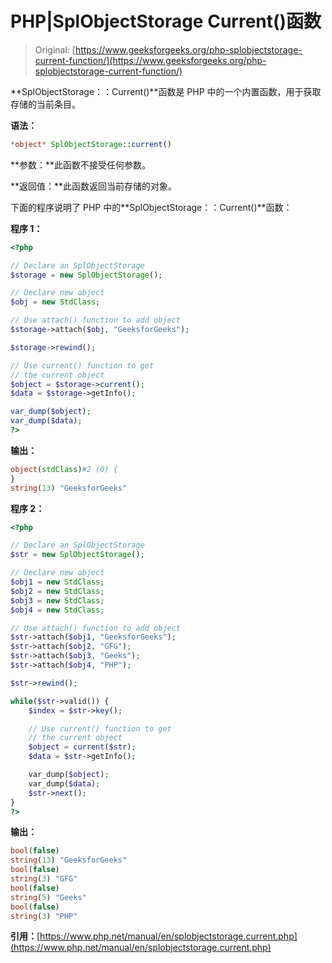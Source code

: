 # PHP|SplObjectStorage Current()函数

> Original: [https://www.geeksforgeeks.org/php-splobjectstorage-current-function/](https://www.geeksforgeeks.org/php-splobjectstorage-current-function/)

**SplObjectStorage：：Current()**函数是 PHP 中的一个内置函数，用于获取存储的当前条目。

**语法：**

```php
*object* SplObjectStorage::current()
```

**参数：**此函数不接受任何参数。

**返回值：**此函数返回当前存储的对象。

下面的程序说明了 PHP 中的**SplObjectStorage：：Current()**函数：

**程序 1：**

```php
<?php

// Declare an SplObjectStorage
$storage = new SplObjectStorage();

// Declare new object
$obj = new StdClass;

// Use attach() function to add object
$storage->attach($obj, "GeeksforGeeks");

$storage->rewind();

// Use current() function to get
// the current object
$object = $storage->current(); 
$data = $storage->getInfo();

var_dump($object);
var_dump($data);
?>
```

**输出：**

```php
object(stdClass)#2 (0) {
}
string(13) "GeeksforGeeks"

```

**程序 2：**

```php
<?php

// Declare an SplObjectStorage
$str = new SplObjectStorage();

// Declare new object
$obj1 = new StdClass;
$obj2 = new StdClass;
$obj3 = new StdClass;
$obj4 = new StdClass;

// Use attach() function to add object
$str->attach($obj1, "GeeksforGeeks");
$str->attach($obj2, "GFG");
$str->attach($obj3, "Geeks");
$str->attach($obj4, "PHP");

$str->rewind();

while($str->valid()) {
    $index = $str->key();

    // Use current() function to get
    // the current object
    $object = current($str); 
    $data = $str->getInfo();

    var_dump($object);
    var_dump($data);
    $str->next();
}
?>
```

**输出：**

```php
bool(false)
string(13) "GeeksforGeeks"
bool(false)
string(3) "GFG"
bool(false)
string(5) "Geeks"
bool(false)
string(3) "PHP"

```

**引用：**[https://www.php.net/manual/en/splobjectstorage.current.php](https://www.php.net/manual/en/splobjectstorage.current.php)